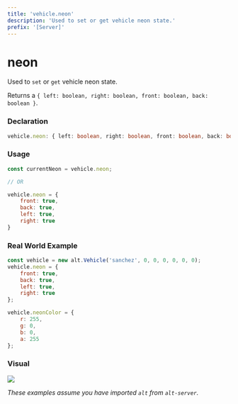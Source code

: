 ```yaml
---
title: 'vehicle.neon'
description: 'Used to set or get vehicle neon state.'
prefix: '[Server]'
---
```


# neon

Used to `set` or `get` vehicle neon state.

Returns a `{ left: boolean, right: boolean, front: boolean, back: boolean }`.

### Declaration

```typescript
vehicle.neon: { left: boolean, right: boolean, front: boolean, back: boolean };
```

### Usage

```js
const currentNeon = vehicle.neon;

// OR

vehicle.neon = {
    front: true,
    back: true,
    left: true,
    right: true
}
```

### Real World Example

```js
const vehicle = new alt.Vehicle('sanchez', 0, 0, 0, 0, 0, 0);
vehicle.neon = {
    front: true,
    back: true,
    left: true,
    right: true
};

vehicle.neonColor = {
    r: 255,
    g: 0,
    b: 0,
    a: 255
};
```

### Visual

![](https://i.imgur.com/upZ41MQ.png)

_These examples assume you have imported `alt` from `alt-server`._